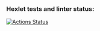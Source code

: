 ### Hexlet tests and linter status:
[![Actions Status](https://github.com/AavadaKedavra/qa-engineer-project-84/workflows/hexlet-check/badge.svg)](https://github.com/AavadaKedavra/qa-engineer-project-84/actions)
